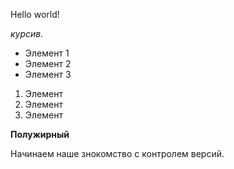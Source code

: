 Hello world!

*курсив.*

* Элемент 1
* Элемент 2
* Элемент 3

1. Элемент
2. Элемент
3. Элемент

**Полужирный**

Начинаем наше знокомство с контролем версий.